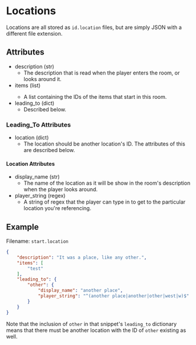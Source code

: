 # Locations

Locations are all stored as `id.location` files, but are simply JSON with a different file extension. 

## Attributes

* description (str)
	* The description that is read when the player enters the room, or looks around it.
* items (list<str>)
	* A list containing the IDs of the items that start in this room.
* leading_to (dict)
	* Described below.

### Leading_To Attributes

* location (dict)
	* The location should be another location's ID. The attributes of this are described below.

#### Location Attributes

* display_name (str)
	* The name of the location as it will be show in the room's description when the player looks around.
* player_string (regex)
	* A string of regex that the player can type in to get to the particular location you're referencing.

## Example

Filename: `start.location`
```json
{
	"description": "It was a place, like any other.",
	"items": [
		"test"
	],
	"leading_to": {
		"other": {
			"display_name": "another place",
			"player_string": "^(another place|another|other|west|w)$"
		}
	}
}
```
Note that the inclusion of `other` in that snippet's `leading_to` dictionary means that there must be another location with the ID of `other` existing as well.
